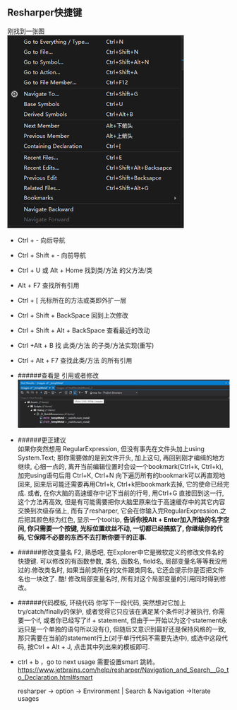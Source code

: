 ## Resharper快捷键  
刚找到一张图   
![](pic/1.png)  


* Ctrl + -   向后导航

* Ctrl + Shift + -  向前导航

* Ctrl + U  或 Alt + Home 找到类/方法 的父方法/类

* Alt + F7 查找所有引用

* Ctrl + [  光标所在的方法或类即外扩一层

* Ctrl + Shift + BackSpace 回到上次修改

* Ctrl + Shift + Alt + BackSpace 查看最近的改动

* Ctrl +Alt + B 找 此类/方法 的子类/方法实现(重写)

* Ctrl + Alt + F7 查找此类/方法 的所有引用

* ######查看是 引用或者修改
  ![](pic/2.png)
	
* ######更正建议  
  如果你突然想用 RegularExpression, 但没有事先在文件头加上using System.Text; 那你需要做的是到文件开头, 加上这句, 再回到刚才编缉的地方继续, 心细一点的, 离开当前编辑位置时会设一个bookmark(Ctrl+k, Ctrl+k), 加完using语句后用 Ctrl+K, Ctrl+N 向下遍历所有的bookmark可以再直观地回来, 回来后可能还需要再用Ctrl+k, Ctrl+k把bookmark去掉, 它的使命已经完成. 或者, 在你大脑的高速缓存中记下当前的行号, 用Ctrl+G 直接回到这一行, 这个方法再高效, 但是有可能需要把你大脑里原来位于高速缓存中的其它内容交换到次级存储上, 而有了resharper, 它会在你输入完RegularExpression.之后把其颜色标为红色, 显示一个tooltip, **告诉你按Alt + Enter加入所缺的名字空间, 你只需要一个按键, 光标位置纹丝不动, 一切都已经搞掂了, 你继续你的代码, 它保障不必要的东西不去打断你要干的正事.**

* ######修改变量名
	 F2, 熟悉吧, 在Explorer中它是微软定义的修改文件名的快捷键. 可以修改的有函数参数, 类名, 函数名, field名, 局部变量名等等我没用过的.修改类名时, 如果当前类所在的文件跟类同名, 它还会提示你是否把文件名也一块改了. 酷!
  修改局部变量名时, 所有对这个局部变量的引用同时得到修改。  

* ######代码模板, 环绕代码
  你写下一段代码, 突然想对它加上try/catch/finally的保护, 或者觉得它只应该在满足某个条件时才被执行, 你需要一个if, 或者你已经写了if + statement, 但由于一开始以为这个statement永远只是一个单独的语句所以没有{}, 但随后又意识到最好还是保持风格的一致, 那只需要在当前的statement行上(对于单行代码不需要先选中), 或选中这段代码, 按Ctrl + Alt + J, 点击其中列出来的模板即可.

* ctrl + b ，go to next usage 需要设置smart 跳转。 https://www.jetbrains.com/help/resharper/Navigation_and_Search__Go_to_Declaration.html#smart  

  resharper -> option -> Environment | Search & Navigation  ->Iterate usages 
